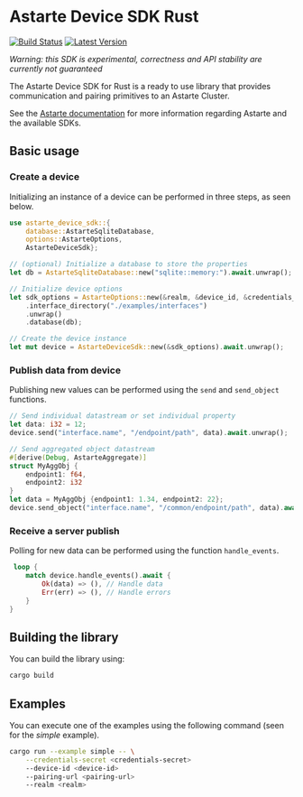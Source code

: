<!--
Copyright 2021,2022 SECO Mind Srl

SPDX-License-Identifier: Apache-2.0
-->

# Astarte Device SDK Rust &emsp;

[![Build Status]][actions] [![Latest Version]][crates.io]

[Build Status]: https://img.shields.io/github/actions/workflow/status/astarte-platform/astarte-device-sdk-rust/build-workflow.yaml?branch=master
[actions]: https://github.com/astarte-platform/astarte-device-sdk-rust/actions/workflows/build-workflow.yaml?query=branch%3Amaster
[Latest Version]: https://img.shields.io/crates/v/astarte-device-sdk.svg
[crates.io]: https://crates.io/crates/astarte-device-sdk

*Warning: this SDK is experimental, correctness and API stability are currently not guaranteed*

The Astarte Device SDK for Rust is a ready to use library that provides communication and
pairing primitives to an Astarte Cluster.

See the [Astarte documentation](https://docs.astarte-platform.org/latest/001-intro_user.html)
for more information regarding Astarte and the available SDKs.

## Basic usage

### Create a device
Initializing an instance of a device can be performed in three steps, as seen below.
```Rust
use astarte_device_sdk::{
    database::AstarteSqliteDatabase,
    options::AstarteOptions,
    AstarteDeviceSdk};

// (optional) Initialize a database to store the properties
let db = AstarteSqliteDatabase::new("sqlite::memory:").await.unwrap();

// Initialize device options
let sdk_options = AstarteOptions::new(&realm, &device_id, &credentials_secret, &pairing_url)
    .interface_directory("./examples/interfaces")
    .unwrap()
    .database(db);

// Create the device instance
let mut device = AstarteDeviceSdk::new(&sdk_options).await.unwrap();
```
### Publish data from device
Publishing new values can be performed using the `send` and `send_object` functions.
```Rust
// Send individual datastream or set individual property
let data: i32 = 12;
device.send("interface.name", "/endpoint/path", data).await.unwrap();

// Send aggregated object datastream
#[derive(Debug, AstarteAggregate)]
struct MyAggObj {
    endpoint1: f64,
    endpoint2: i32
}
let data = MyAggObj {endpoint1: 1.34, endpoint2: 22};
device.send_object("interface.name", "/common/endpoint/path", data).await.unwrap();
```
### Receive a server publish
Polling for new data can be performed using the function `handle_events`.
```Rust
 loop {
    match device.handle_events().await {
        Ok(data) => (), // Handle data
        Err(err) => (), // Handle errors
    }
}
```

## Building the library

You can build the library using:
```sh
cargo build
```

## Examples

You can execute one of the examples using the following command (seen for the *simple* example).
```sh
cargo run --example simple -- \
    --credentials-secret <credentials-secret>
    --device-id <device-id>
    --pairing-url <pairing-url>
    --realm <realm>
```
